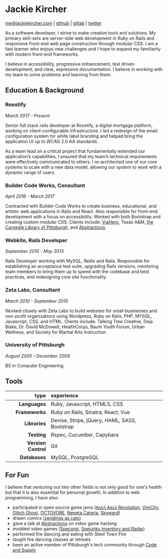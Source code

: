 Jackie Kircher
==============

me@jackiekircher.com |
[github](https://github.com/jackiekircher) |
[gitlab](https://gitlab.com/jackiekircher) |
[twitter](https://twitter.com/jackiekircher)

As a software developer, I strive to make creative tools and solutions.
My primary skill-sets are server-side web development in Ruby on Rails
and responsive front-end web page construction through modular CSS. I am
a fast learner who enjoys new challenges and I hope to expand my
familiarity with modern front-end frameworks.

I believe in accessibility, progressive enhancement, test driven development,
and clear, expressive documentation. I believe in working with my team
to solve problems and learning from them.


## Education & Background

### Roostify
*March 2017 - Present*

Senior full stack rails developer at Roostify, a digital mortgage
platform, working on client-configurable infrastructure. I led a
redesign of the email configuration system for white label branding and
helped bring the application UI up to WCAG 2.0 AA standards.

As a team lead on a critical project that fundamentally extended our
application’s capabilities, I  ensured that my team’s technical
requirements were effectively communicated to others. I re-architected
one of our core systems to scale with a new data model, allowing our
system to work with a dynamic range of users.


### Builder Code Works, Consultant
*April 2016 - March 2017*

Contracted with Builder Code Works to create business, educational, and artistic web
applications in Rails and React. Also responsible for front-end development with a focus
on accessibility. Worked with both Bootstrap and creating custom modular CSS. Clients
include: [ViaHero](https://www.viahero.com/), Texas A&M,
[the Carnegie Library of Pittsburgh](http://www.carnegielibrary.org/),
and [Abstractions](http://abstractions.io/).

### Webkite, Rails Developer
*September 2010 - May 2013*

Rails Developer working with MySQL, Redis and Rails. Responsible for establishing
an acceptance test suite, upgrading Rails versions, mentoring team members to bring
them up to speed with the codebase and best practices, and redesigning core site
functionality.


### Zeta Labs, Consultant
*March 2010 - September 2010*

Worked closely with Zeta Labs to build websites for small businesses and non-profit
organizations using Wordpress, Ruby on Rails, PHP, MYSQL, Javascript, CSS, and
HTML. Clients include: Talking Tree Creative, Deja Blake, Dr. David McDowell,
HealthCorps, Baum Youth Forum, Urban Wellness, and Society for Martial Arts
Instruction.


### University of Pittsburgh
*August 2005 - December 2009*

BS in Computer Engineering


## Tools

|                type | experience                                              |
|--------------------:|:--------------------------------------------------------|
|       **Languages** | Ruby, Javascript, HTML5, CSS                            |
|      **Frameworks** | Ruby on Rails, Sinatra, React, Vue                      |
|       **Libraries** | Devise, Stripe, jQuery, HAML, SASS, Bootstrap           |
|         **Testing** | Rspec, Cucumber, Capybara                               |
| **Version Control** | Git                                                     |
|       **Databases** | MySQL, PostgreSQL                                       |


## For Fun

  I believe that venturing out into other fields is not only good for
  one's health but that it is also essential for personal growth. In addition
  to web programming, I have also:

  - participated in open source game jams ([Ascii Ascii Revolution](https://github.com/jackiekircher/AsciiAsciiRevolution), [VimCity](https://github.com/jackiekircher/VimCity), [Glitch Ghost](https://github.com/jackiekircher/glitch-ghost), [OCTOVORE](https://github.com/jackiekircher/octovore), [Nepeta Cataria](https://github.com/LindseyB/nepeta-cataria), [Skyward](https://github.com/ColourTann/gug))
  - drawn comics ([zerglings as cats](http://zerglingsascats.com))
  - gave a talk at [Abstractions](http://abstractions.io/schedule/detail.html#session-47) on video game hacking
  - modded video games ([Specorgi](https://github.com/jackiekircher/specorgi), [Spelunky Inventory and Radar](https://github.com/jackiekircher/spelunky-inventory-hack))
  - performed fire dancing and eating with Steel Town Fire
  - taught fire dancing classes at retreats
  - been an active member of Pittsburgh's tech community through [Code
    and Supply](http://www.codeandsupply.co/)
